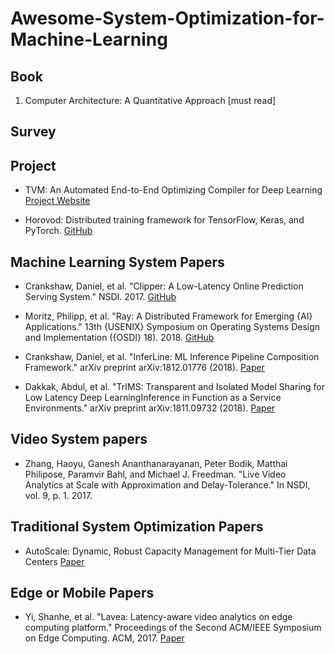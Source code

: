 # Awesome-System-Optimization-for-Machine-Learning


## Book

1. Computer Architecture: A Quantitative Approach [must read]

## Survey

#### 

## Project

- TVM: An Automated End-to-End Optimizing Compiler for Deep Learning
[Project Website](https://tvm.ai/)

- Horovod: Distributed training framework for TensorFlow, Keras, and PyTorch. 
[GitHub](https://github.com/uber/horovod)

## Machine Learning System Papers

- Crankshaw, Daniel, et al. "Clipper: A Low-Latency Online Prediction Serving System." NSDI. 2017.
[GitHub](https://github.com/ucbrise/clipper)

- Moritz, Philipp, et al. "Ray: A Distributed Framework for Emerging {AI} Applications." 13th {USENIX} Symposium on Operating Systems Design and Implementation ({OSDI} 18). 2018.
[GitHub](https://www.usenix.org/conference/osdi18/presentation/moritz)

- Crankshaw, Daniel, et al. "InferLine: ML Inference Pipeline Composition Framework." arXiv preprint arXiv:1812.01776 (2018).
[Paper](https://arxiv.org/pdf/1812.01776.pdf)

- Dakkak, Abdul, et al. "TrIMS: Transparent and Isolated Model Sharing for Low Latency Deep LearningInference in Function as a Service Environments." arXiv preprint arXiv:1811.09732 (2018).
[Paper](https://arxiv.org/pdf/1811.09732.pdf)

## Video System papers

- Zhang, Haoyu, Ganesh Ananthanarayanan, Peter Bodik, Matthai Philipose, Paramvir Bahl, and Michael J. Freedman. "Live Video Analytics at Scale with Approximation and Delay-Tolerance." In NSDI, vol. 9, p. 1. 2017.

## Traditional System Optimization Papers

- AutoScale: Dynamic, Robust Capacity Management for Multi-Tier Data Centers
[Paper](https://dl.acm.org/citation.cfm?id=2382556)

## Edge or Mobile Papers 

- Yi, Shanhe, et al. "Lavea: Latency-aware video analytics on edge computing platform." Proceedings of the Second ACM/IEEE Symposium on Edge Computing. ACM, 2017.
[Paper](http://www.cs.wayne.edu/~weisong/papers/yi17-LAVEA.pdf)

